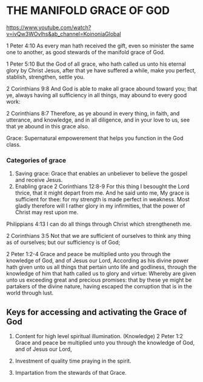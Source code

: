 # THE MANIFOLD GRACE OF GOD
https://www.youtube.com/watch?v=ivQw3WOvlhs&ab_channel=KoinoniaGlobal

1 Peter 4:10 As every man hath received the gift, even so minister the same one to another, as good stewards of the manifold grace of God.

1 Peter 5:10 But the God of all grace, who hath called us unto his eternal glory by Christ Jesus, after that ye have suffered a while, make you perfect, stablish, strengthen, settle you.

2 Corinthians 9:8 And God is able to make all grace abound toward you; that ye, always having all sufficiency in all things, may abound to every good work:

2 Corinthians 8:7 Therefore, as ye abound in every thing, in faith, and utterance, and knowledge, and in all diligence, and in your love to us, see that ye abound in this grace also.

Grace: Supernatural empowerement that helps you function in the God class.

### Categories of grace
1. Saving grace: Grace that enables an unbeliever to believe the gospel and receive Jesus.
2. Enabling grace
  2 Corinthians 12:8-9 For this thing I besought the Lord thrice, that it might depart from me.
  And he said unto me, My grace is sufficient for thee: for my strength is made perfect in weakness. Most gladly therefore will I rather glory in my infirmities, that the power of Christ may rest upon me.

  Philippians 4:13 I can do all things through Christ which strengtheneth me.

  2 Corinthians 3:5 Not that we are sufficient of ourselves to think any thing as of ourselves; but our sufficiency is of God;

2 Peter 1:2-4 Grace and peace be multiplied unto you through the knowledge of God, and of Jesus our Lord,
According as his divine power hath given unto us all things that pertain unto life and godliness, through the knowledge of him that hath called us to glory and virtue:
Whereby are given unto us exceeding great and precious promises: that by these ye might be partakers of the divine nature, having escaped the corruption that is in the world through lust.

## Keys for accessing and activating the Grace of God
1. Content for high level spiritual illumination. (Knowledge)
  2 Peter 1:2 Grace and peace be multiplied unto you through the knowledge of God, and of Jesus our Lord,

2. Investment of quality time praying in the spirit.

3. Impartation from the stewards of that Grace.
